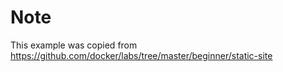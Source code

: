 # Note
This example was copied from https://github.com/docker/labs/tree/master/beginner/static-site
